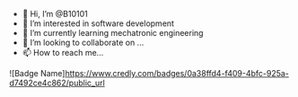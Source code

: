 - 👋 Hi, I’m @B10101
- 👀 I’m interested in software development
- 🌱 I’m currently learning mechatronic engineering
- 💞️ I’m looking to collaborate on ...
- 📫 How to reach me... 
<!---
B10101/B10101 is a ✨ special ✨ repository because its `README.md` (this file) appears on your GitHub profile.
You can click the Preview link to take a look at your changes.
--->
![Badge Name]https://www.credly.com/badges/0a38ffd4-f409-4bfc-925a-d7492ce4c862/public_url


